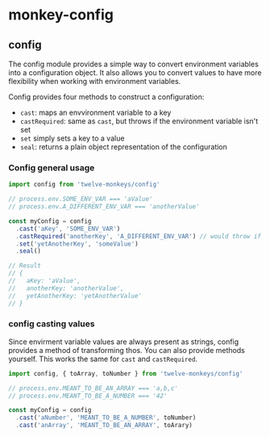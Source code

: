 # monkey-config

## config
The config module provides a simple way to convert environment variables into a configuration object. It also allows you to convert values to have more flexibility when working with environment variables.

Config provides four methods to construct a configuration:
* `cast`: maps an envvironment variable to a key
* `castRequired`: same as `cast`, but throws if the environment variable isn't set
* `set` simply sets a key to a value
* `seal`: returns a plain object representation of the configuration

### Config general usage


```JavaScript
import config from 'twelve-monkeys/config'

// process.env.SOME_ENV_VAR === 'aValue'
// process.env.A_DIFFERENT_ENV_VAR === 'anotherValue'

const myConfig = config
  .cast('aKey', 'SOME_ENV_VAR')
  .castRequired('anotherKey', 'A_DIFFERENT_ENV_VAR') // would throw if not present
  .set('yetAnotherKey', 'someValue')
  .seal()

// Result
// {
//   aKey: 'aValue',
//   anotherKey: 'anotherValue',
//   yetAnotherKey: 'yetAnotherValue'
// }
```
### config casting values

Since envirment variable values are always present as strings, config provides a method of transforming thos. You can also provide methods yourself.
This works the same for `cast` and `castRequired`.

```JavaScript
import config, { toArray, toNumber } from 'twelve-monkeys/config'

// process.env.MEANT_TO_BE_AN_ARRAY === 'a,b,c'
// process.env.MEANT_TO_BE_A_NUMBER === '42'

const myConfig = config
  .cast('aNumber', 'MEANT_TO_BE_A_NUMBER', toNumber)
  .cast('anArray', 'MEANT_TO_BE_AN_ARRAY', toArary)

```
